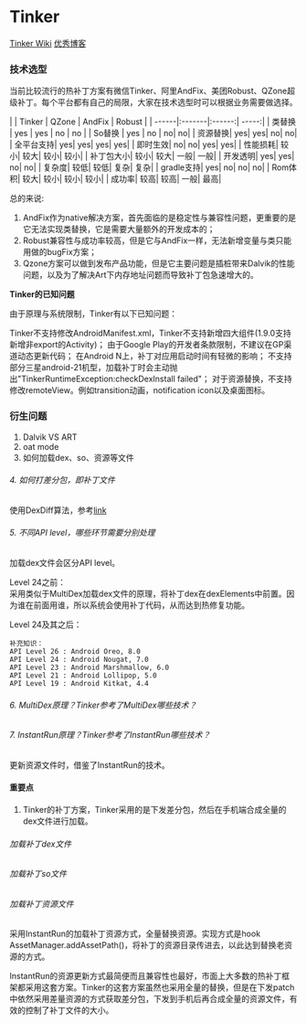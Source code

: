 # Tinker

[Tinker Wiki](https://github.com/Tencent/tinker/wiki)
[优秀博客](http://w4lle.com/2016/12/16/tinker/)

### 技术选型
当前比较流行的热补丁方案有微信Tinker、阿里AndFix、美团Robust、QZone超级补丁。每个平台都有自己的局限，大家在技术选型时可以根据业务需要做选择。

|		| Tinker |	QZone |	AndFix | Robust |
| ------|:-------|:------:| -----:|
| 类替换 | yes | yes | no | no | 
| So替换	| yes	| no	| no| 	no| 
| 资源替换| 	yes| 	yes| 	no| 	no| 
| 全平台支持| 	yes| 	yes| 	yes| 	yes| 
| 即时生效| 	no| 	no| 	yes| 	yes| 
| 性能损耗| 	较小| 	较大| 	较小| 	较小| 
| 补丁包大小| 	较小| 	较大| 	一般| 	一般| 
| 开发透明| 	yes| 	yes| 	no| 	no| 
| 复杂度| 	较低| 	较低| 	复杂| 	复杂| 
| gradle支持| 	yes| 	no| 	no| 	no| 
| Rom体积| 	较大| 	较小| 	较小| 	较小| 
| 成功率| 	较高| 	较高| 	一般| 	最高| 


总的来说:

1. AndFix作为native解决方案，首先面临的是稳定性与兼容性问题，更重要的是它无法实现类替换，它是需要大量额外的开发成本的；
2. Robust兼容性与成功率较高，但是它与AndFix一样，无法新增变量与类只能用做的bugFix方案；
3. Qzone方案可以做到发布产品功能，但是它主要问题是插桩带来Dalvik的性能问题，以及为了解决Art下内存地址问题而导致补丁包急速增大的。


**Tinker的已知问题**

由于原理与系统限制，Tinker有以下已知问题：

Tinker不支持修改AndroidManifest.xml，Tinker不支持新增四大组件(1.9.0支持新增非export的Activity)；
由于Google Play的开发者条款限制，不建议在GP渠道动态更新代码；
在Android N上，补丁对应用启动时间有轻微的影响；
不支持部分三星android-21机型，加载补丁时会主动抛出"TinkerRuntimeException:checkDexInstall failed"；
对于资源替换，不支持修改remoteView。例如transition动画，notification icon以及桌面图标。

### 衍生问题
1. Dalvik VS ART
2. oat mode
3. 如何加载dex、so、资源等文件

###### 4. 如何打差分包，即补丁文件
使用DexDiff算法，参考[link](https://www.zybuluo.com/dodola/note/554061)


###### 5. 不同API level，哪些环节需要分别处理
加载dex文件会区分API level。<br>

Level 24之前：<br>
采用类似于MultiDex加载dex文件的原理，将补丁dex在dexElements中前置。因为谁在前面用谁，所以系统会使用补丁代码，从而达到热修复功能。

Level 24及其之后：<br>


```
补充知识：
API Level 26 : Android Oreo, 8.0
API Level 24 : Android Nougat, 7.0
API Level 23 : Android Marshmallow, 6.0
API Level 21 : Android Lollipop, 5.0
API Level 19 : Android Kitkat, 4.4
```

###### 6. MultiDex原理？Tinker参考了MultiDex哪些技术？

###### 7. InstantRun原理？Tinker参考了InstantRun哪些技术？
更新资源文件时，借鉴了InstantRun的技术。




#### 重要点
1. Tinker的补丁方案，Tinker采用的是下发差分包，然后在手机端合成全量的dex文件进行加载。

###### 加载补丁dex文件

###### 加载补丁so文件

###### 加载补丁资源文件
采用InstantRun的加载补丁资源方式，全量替换资源。实现方式是hook AssetManager.addAssetPath()，将补丁的资源目录传进去，以此达到替换老资源的方式。

InstantRun的资源更新方式最简便而且兼容性也最好，市面上大多数的热补丁框架都采用这套方案。Tinker的这套方案虽然也采用全量的替换，但是在下发patch中依然采用差量资源的方式获取差分包，下发到手机后再合成全量的资源文件，有效的控制了补丁文件的大小。


